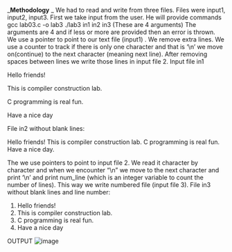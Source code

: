 _**Methodology** _
We had to read and write from three files. Files were input1, input2, input3.  First we take input from the user. He will provide commands
gcc lab03.c -o lab3
./lab3 in1 in2 in3  (These are 4 arguments)
The arguments are 4 and if less or more are provided then an error is thrown. We use a pointer to point to our text file (input1) . We remove extra lines. We use a counter to track if there is only one character and that is ‘\n’ we move on(continue) to the next character (meaning next line). After removing spaces between lines we write those lines in input file 2. 
Input file in1

Hello friends! 


This is compiler construction lab.


C programming is real fun. 


Have a nice day


File in2 without blank lines:

Hello friends! 
This is compiler construction lab. 
C programming is real fun. 
Have a nice day.

The we use pointers to point to input file 2. We read it character by character and when we encounter “\n” we move to the next character and print ‘\n’ and print num_line (which is an integer variable to count the number of lines). This way we write numbered file (input file 3).
File in3 without blank lines and line number:
1. Hello friends! 
2. This is compiler construction lab. 
3. C programming is real fun. 
4. Have a nice day

OUTPUT
![image](https://user-images.githubusercontent.com/99934126/201190689-f9fa177e-2f3b-434e-8796-b9136cee4f97.png)

